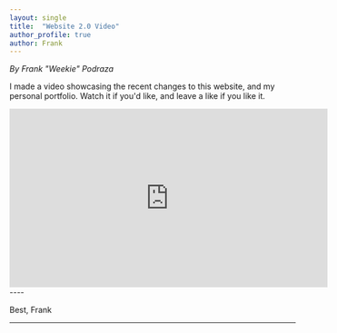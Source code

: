 ```yaml
---
layout: single
title:  "Website 2.0 Video"
author_profile: true
author: Frank
---
```


_By Frank "Weekie" Podraza_

I made a video showcasing the recent changes to this website, and my personal portfolio. Watch it if you'd like, and leave a like if you like it.

<iframe width="560" height="315" src="https://www.youtube.com/embed/YRQOP8EYKZA" title="YouTube video player" frameborder="0" allow="accelerometer; autoplay; clipboard-write; encrypted-media; gyroscope; picture-in-picture" allowfullscreen></iframe>
----

Best,
Frank

----
